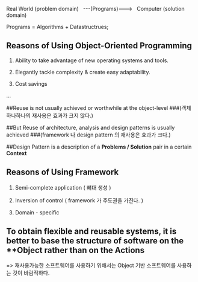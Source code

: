 Real World (problem domain) &nbsp;&nbsp;---(Programs)---> &nbsp;&nbsp;Computer (solution domain)

Programs = Algorithms + Datastructrues;

Reasons of Using Object-Oriented Programming
-------------

1. Ability to take advantage of new operating systems and tools.

2. Elegantly tackle complexity & create easy adaptability.

3. Cost savings

...

##Reuse is not usually achieved or worthwhile at the object-level
###(객체 하나하나의 재사용은 효과가 크지 않다.)

##But Reuse of architecture, analysis and design patterns is usually achieved
###(framework 나 design pattern 의 재사용은 효과가 크다.)

##Design Pattern is a description of a **Problems / Solution** pair in a certain **Context**

Reasons of Using Framework
-------------

1. Semi-complete application ( 뼈대 생성 )

2. Inversion of control ( framework 가 주도권을 가진다. )

3. Domain - specific


To obtain flexible and reusable systems, it is better to base the structure of software on the **Object rather than on the **Actions**
-------------

=> 재사용가능한 소프트웨어를 사용하기 위해서는 Object 기반 소프트웨어를 사용하는 것이 바람직하다.




